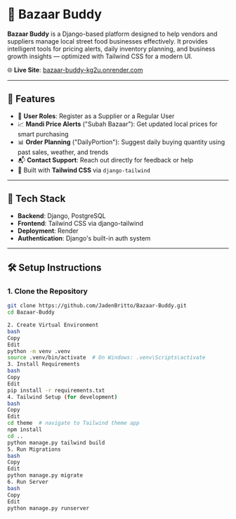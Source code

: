 # 🛒 Bazaar Buddy

**Bazaar Buddy** is a Django-based platform designed to help vendors and suppliers manage local street food businesses effectively. It provides intelligent tools for pricing alerts, daily inventory planning, and business growth insights — optimized with Tailwind CSS for a modern UI.

🌐 **Live Site**: [bazaar-buddy-kg2u.onrender.com](https://bazaar-buddy-kg2u.onrender.com/)

---

## 📌 Features

- 🧾 **User Roles**: Register as a Supplier or a Regular User  
- 📈 **Mandi Price Alerts** ("Subah Bazaar"): Get updated local prices for smart purchasing  
- 📊 **Order Planning** ("DailyPortion"): Suggest daily buying quantity using past sales, weather, and trends  
- 📬 **Contact Support**: Reach out directly for feedback or help  
- 💅 Built with **Tailwind CSS** via `django-tailwind`

---

## 🚀 Tech Stack

- **Backend**: Django, PostgreSQL  
- **Frontend**: Tailwind CSS via django-tailwind  
- **Deployment**: Render  
- **Authentication**: Django's built-in auth system

---

## 🛠️ Setup Instructions

### 1. Clone the Repository

```bash
git clone https://github.com/JadenBritto/Bazaar-Buddy.git
cd Bazaar-Buddy

2. Create Virtual Environment
bash
Copy
Edit
python -m venv .venv
source .venv/bin/activate  # On Windows: .venv\Scripts\activate
3. Install Requirements
bash
Copy
Edit
pip install -r requirements.txt
4. Tailwind Setup (for development)
bash
Copy
Edit
cd theme  # navigate to Tailwind theme app
npm install
cd ..
python manage.py tailwind build
5. Run Migrations
bash
Copy
Edit
python manage.py migrate
6. Run Server
bash
Copy
Edit
python manage.py runserver
